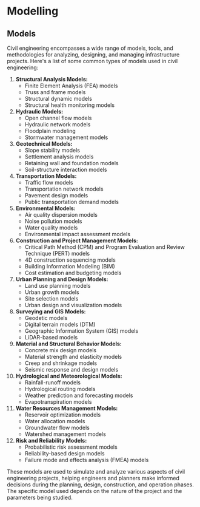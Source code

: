 # Modelling

## Models

Civil engineering encompasses a wide range of models, tools, and methodologies for analyzing, designing, and managing infrastructure projects. Here's a list of some common types of models used in civil engineering:

1. **Structural Analysis Models:**
    - Finite Element Analysis (FEA) models
    - Truss and frame models
    - Structural dynamic models
    - Structural health monitoring models
2. **Hydraulic Models:**
    - Open channel flow models
    - Hydraulic network models
    - Floodplain modeling
    - Stormwater management models
3. **Geotechnical Models:**
    - Slope stability models
    - Settlement analysis models
    - Retaining wall and foundation models
    - Soil-structure interaction models
4. **Transportation Models:**
    - Traffic flow models
    - Transportation network models
    - Pavement design models
    - Public transportation demand models
5. **Environmental Models:**
    - Air quality dispersion models
    - Noise pollution models
    - Water quality models
    - Environmental impact assessment models
6. **Construction and Project Management Models:**
    - Critical Path Method (CPM) and Program Evaluation and Review Technique (PERT) models
    - 4D construction sequencing models
    - Building Information Modeling (BIM)
    - Cost estimation and budgeting models
7. **Urban Planning and Design Models:**
    - Land use planning models
    - Urban growth models
    - Site selection models
    - Urban design and visualization models
8. **Surveying and GIS Models:**
    - Geodetic models
    - Digital terrain models (DTM)
    - Geographic Information System (GIS) models
    - LiDAR-based models
9. **Material and Structural Behavior Models:**
    - Concrete mix design models
    - Material strength and elasticity models
    - Creep and shrinkage models
    - Seismic response and design models
10. **Hydrological and Meteorological Models:**
    - Rainfall-runoff models
    - Hydrological routing models
    - Weather prediction and forecasting models
    - Evapotranspiration models
11. **Water Resources Management Models:**
    - Reservoir optimization models
    - Water allocation models
    - Groundwater flow models
    - Watershed management models
12. **Risk and Reliability Models:**
    - Probabilistic risk assessment models
    - Reliability-based design models
    - Failure mode and effects analysis (FMEA) models

These models are used to simulate and analyze various aspects of civil engineering projects, helping engineers and planners make informed decisions during the planning, design, construction, and operation phases. The specific model used depends on the nature of the project and the parameters being studied.